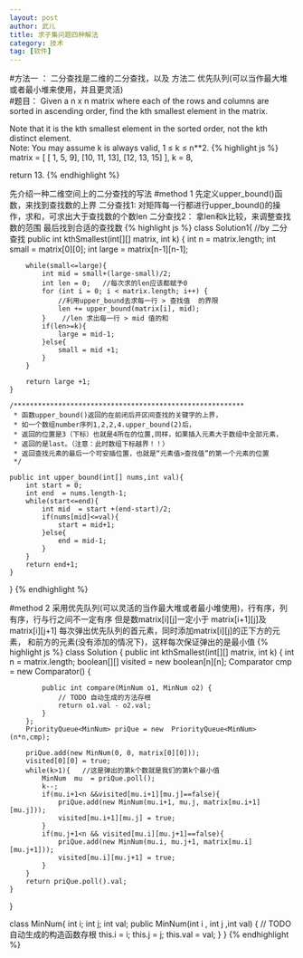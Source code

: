 ```yaml
---
layout: post
author: 武儿
title: 求子集问题四种解法
category: 技术
tag: [软件]
---
```


#方法一 ： 二分查找是二维的二分查找，以及 方法二 优先队列(可以当作最大堆或者最小堆来使用，并且更灵活)
<br/>
#题目：
Given a n x n matrix where each of the rows and columns are sorted in ascending order, find the kth smallest element in the matrix.

Note that it is the kth smallest element in the sorted order, not the kth distinct element.
<br/>
Note: You may assume k is always valid, 1 ≤ k ≤ n**2.
{% highlight js %}
matrix = [
   [ 1,  5,  9],
   [10, 11, 13],
   [12, 13, 15]
],
k = 8,

return 13.
{% endhighlight %}

先介绍一种二维空间上的二分查找的写法
#method 1
先定义upper_bound()函数，来找到查找数的上界
二分查找1:  对矩阵每一行都进行upper_bound()的操作，求和，可求出大于查找数的个数len
二分查找2： 拿len和k比较，来调整查找数的范围
最后找到合适的查找数
{% highlight js %}
    class Solution1{
    //by 二分查找
    public int kthSmallest(int[][] matrix, int k) {
        int n = matrix.length;
        int small = matrix[0][0];
        int large = matrix[n-1][n-1];
        
        while(small<=large){
            int mid = small+(large-small)/2;
            int len = 0;   //每次求的len应该都赋予0
            for (int i = 0; i < matrix.length; i++) {
                //利用upper_bound去求每一行 > 查找值  的界限
                len += upper_bound(matrix[i], mid);
            }    //len 求出每一行 > mid 值的和
            if(len>=k){
                large = mid-1;
            }else{
                small = mid +1;
            }
        }
        
        return large +1;
    }
    
    /*********************************************************
     * 函数upper_bound()返回的在前闭后开区间查找的关键字的上界，
     * 如一个数组number序列1,2,2,4.upper_bound(2)后，
     * 返回的位置是3（下标）也就是4所在的位置,同样，如果插入元素大于数组中全部元素，
     * 返回的是last。（注意：此时数组下标越界！！）
     * 返回查找元素的最后一个可安插位置，也就是“元素值>查找值”的第一个元素的位置
     */
    
    public int upper_bound(int[] nums,int val){
        int start = 0;
        int end  = nums.length-1;
        while(start<=end){
            int mid  = start +(end-start)/2;
            if(nums[mid]<=val){
                start = mid+1;
            }else{
                end = mid-1;
            }
        }
        return end+1;
    }
} 
{% endhighlight %}

#method 2
   采用优先队列(可以灵活的当作最大堆或者最小堆使用)，行有序，列有序，行与行之间不一定有序
   但是数matrix[i][j]一定小于 matrix[i+1][j]及matrix[i][j+1] 
   每次弹出优先队列的首元素，同时添加matrix[i][j]的正下方的元素，
   和前方的元素(没有添加的情况下)，这样每次保证弹出的是最小值
{% highlight js %}
class Solution {
    public int kthSmallest(int[][] matrix, int k) {
        int n = matrix.length;
        boolean[][] visited = new boolean[n][n];
        Comparator<MinNum>  cmp = new Comparator<MinNum>() {

            public int compare(MinNum o1, MinNum o2) {
                // TODO 自动生成的方法存根
                return o1.val - o2.val;
            }
        };
        PriorityQueue<MinNum> priQue = new  PriorityQueue<MinNum>(n*n,cmp);
    
        priQue.add(new MinNum(0, 0, matrix[0][0])); 
        visited[0][0] = true;
        while(k>1){   //这是弹出的第k个数就是我们的第k个最小值
            MinNum  mu  = priQue.poll();
            k--;
            if(mu.i+1<n &&visited[mu.i+1][mu.j]==false){
                priQue.add(new MinNum(mu.i+1, mu.j, matrix[mu.i+1][mu.j]));
                visited[mu.i+1][mu.j] = true;
            }
            if(mu.j+1<n && visited[mu.i][mu.j+1]==false){
                priQue.add(new MinNum(mu.i, mu.j+1, matrix[mu.i][mu.j+1]));
                visited[mu.i][mu.j+1] = true;
            }
        }
        return priQue.poll().val;
    }
}

class MinNum{
    int i;
    int j;
    int val;
    public MinNum(int i , int j ,int val) {
        // TODO 自动生成的构造函数存根
        this.i = i;
        this.j = j;
        this.val = val;
    }
}
{% endhighlight %}
